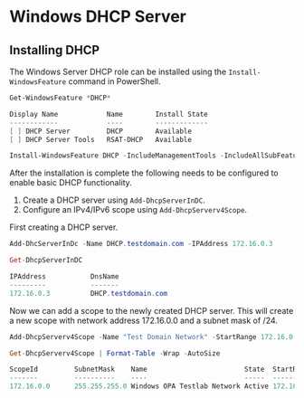# Windows DHCP Server
## Installing DHCP
The Windows Server DHCP role can be installed using the `Install-WindowsFeature` command in PowerShell.

```PowerShell
Get-WindowsFeature *DHCP*

Display Name            Name        Install State
------------            ----        -------------
[ ] DHCP Server         DHCP        Available
[ ] DHCP Server Tools   RSAT-DHCP   Available

Install-WindowsFeature DHCP -IncludeManagementTools -IncludeAllSubFeature
```
  
After the installation is complete the following needs to be configured to enable basic DHCP functionality.
1. Create a DHCP server using `Add-DhcpServerInDC`.
2. Configure an IPv4/IPv6 scope using `Add-DhcpServerv4Scope`.

First creating a DHCP server.
```PowerShell
Add-DhcServerInDc -Name DHCP.testdomain.com -IPAddress 172.16.0.3

Get-DhcpServerInDC

IPAddress           DnsName
---------           -------
172.16.0.3          DHCP.testdomain.com
```

Now we can add a scope to the newly created DHCP server.
This will create a new scope with network address 172.16.0.0 and a subnet mask of /24.
```PowerShell
Add-DhcpServerv4Scope -Name "Test Domain Network" -StartRange 172.16.0.150 -EndRange 172.16.0.199 -SubnetMask 255.255.255.0

Get-DhcpServerv4Scope | Format-Table -Wrap -AutoSize

ScopeId         SubnetMask    Name                        State  StartRange       EndRange        LeaseDuration
-------         ----------    ----                        -----  ----------       --------        -------------
172.16.0.0      255.255.255.0 Windows OPA Testlab Network Active 172.16.0.150     172.16.0.199    8.00:00:00
```